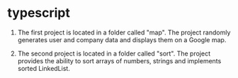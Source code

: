 # typescript

1) The first project is located in a folder called "map". The project randomly generates user and company data and displays them on a Google map.

2) The second project is located in a folder called "sort". The project provides the ability to sort arrays of numbers, strings and implements sorted LinkedList.

